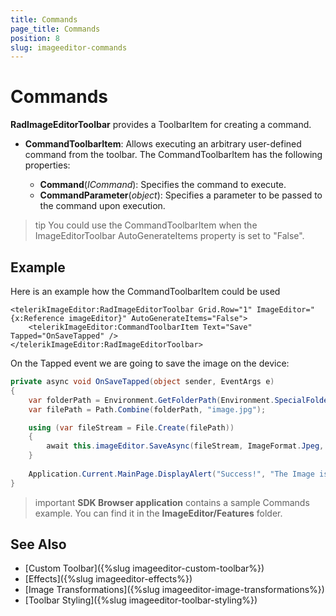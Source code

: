 ```yaml
---
title: Commands
page_title: Commands
position: 8
slug: imageeditor-commands
---
```


# Commands

**RadImageEditorToolbar** provides a ToolbarItem for creating a command.

* **CommandToolbarItem**: Allows executing an arbitrary user-defined command from the toolbar. The CommandToolbarItem has the following properties:

	* **Command**(*ICommand*): Specifies the command to execute.
	* **CommandParameter**(*object*): Specifies a parameter to be passed to the command upon execution.


>tip You could use the CommandToolbarItem when the ImageEditorToolbar AutoGenerateItems property is set to "False".

## Example

Here is an example how the CommandToolbarItem could be used

```XAML
<telerikImageEditor:RadImageEditorToolbar Grid.Row="1" ImageEditor="{x:Reference imageEditor}" AutoGenerateItems="False">
    <telerikImageEditor:CommandToolbarItem Text="Save" Tapped="OnSaveTapped" />
</telerikImageEditor:RadImageEditorToolbar>
```

On the Tapped event we are going to save the image on the device:

```C#
private async void OnSaveTapped(object sender, EventArgs e)
{
    var folderPath = Environment.GetFolderPath(Environment.SpecialFolder.LocalApplicationData);
    var filePath = Path.Combine(folderPath, "image.jpg");

    using (var fileStream = File.Create(filePath))
    {
        await this.imageEditor.SaveAsync(fileStream, ImageFormat.Jpeg, 0.9);
    }
    
    Application.Current.MainPage.DisplayAlert("Success!", "The Image is saved", "OK");
}
```

>important **SDK Browser application** contains a sample Commands example. You can find it in the **ImageEditor/Features** folder.

## See Also

- [Custom Toolbar]({%slug imageeditor-custom-toolbar%})
- [Effects]({%slug imageeditor-effects%})
- [Image Transformations]({%slug imageeditor-image-transformations%})
- [Toolbar Styling]({%slug imageeditor-toolbar-styling%})